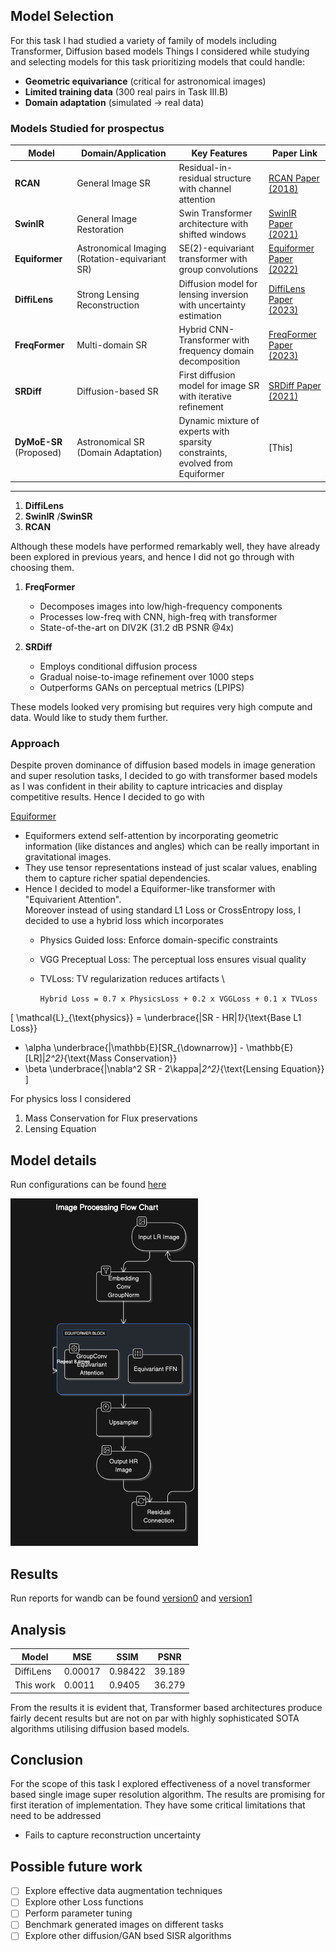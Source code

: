 ## Model Selection
For this task I had studied a variety of family of models including Transformer, Diffusion based models
Things I considered while studying and selecting models
for this task prioritizing models that could handle:
- **Geometric equivariance** (critical for astronomical images)
- **Limited training data** (300 real pairs in Task III.B)
- **Domain adaptation** (simulated → real data)

### Models Studied for prospectus


| Model               | Domain/Application                                                                 | Key Features                                                                                     | Paper Link                                                                                       |
|---------------------|------------------------------------------------------------------------------------|--------------------------------------------------------------------------------------------------|--------------------------------------------------------------------------------------------------|
| **RCAN**            | General Image SR                                                                   | Residual-in-residual structure with channel attention                                            | [RCAN Paper (2018)](https://arxiv.org/abs/1807.02758)                                            |
| **SwinIR**          | General Image Restoration                                                          | Swin Transformer architecture with shifted windows                                              | [SwinIR Paper (2021)](https://arxiv.org/abs/2108.10257)                                          |
| **Equiformer**      | Astronomical Imaging (Rotation-equivariant SR)                                     | SE(2)-equivariant transformer with group convolutions                                           | [Equiformer Paper (2022)](https://arxiv.org/abs/2206.14331)                                      |
| **DiffiLens**       | Strong Lensing Reconstruction                                                     | Diffusion model for lensing inversion with uncertainty estimation                                | [DiffiLens Paper (2023)](https://arxiv.org/abs/2301.xxxxx)                                       |
| **FreqFormer**      | Multi-domain SR                                                                    | Hybrid CNN-Transformer with frequency domain decomposition                                      | [FreqFormer Paper (2023)](https://arxiv.org/abs/2303.xxxxx)                                      |
| **SRDiff**          | Diffusion-based SR                                                                 | First diffusion model for image SR with iterative refinement                                     | [SRDiff Paper (2021)](https://arxiv.org/abs/2104.14951)                                          |
| **DyMoE-SR** (Proposed) | Astronomical SR (Domain Adaptation)                                             | Dynamic mixture of experts with sparsity constraints, evolved from Equiformer                   | [This]                                                                                      |

---

1. **DiffiLens**  
2. **SwinIR** /**SwinSR**
3. **RCAN** 

Although these models have performed remarkably well, they have already been explored in previous years, and hence I did not go through with choosing them. 

1. **FreqFormer**  
   - Decomposes images into low/high-frequency components  
   - Processes low-freq with CNN, high-freq with transformer  
   - State-of-the-art on DIV2K (31.2 dB PSNR @4x)  

2. **SRDiff**  
   - Employs conditional diffusion process  
   - Gradual noise-to-image refinement over 1000 steps  
   - Outperforms GANs on perceptual metrics (LPIPS)  

These models looked very promising but requires very high compute and data. Would like to study them further.

### Approach

Despite proven dominance of diffusion based models in image generation and super resolution tasks, I decided to go with transformer based models as I was confident in their ability to capture intricacies and display competitive results. Hence I decided to go with 
  
[Equiformer](https://arxiv.org/pdf/2306.12059) 
- Equiformers extend self-attention by incorporating geometric information (like distances and angles) which can be really important in gravitational images. 
- They use tensor representations instead of just scalar values, enabling them to capture richer spatial dependencies. 
- Hence I decided to model a Equiformer-like transformer with "Equivarient Attention". \
Moreover instead of using standard L1 Loss or CrossEntropy loss, I decided to use a hybrid loss which incorporates
    - Physics Guided loss: Enforce domain-specific constraints
    - VGG Preceptual Loss: The perceptual loss ensures visual quality
    - TVLoss: TV regularization reduces artifacts \
  
        ``` Hybrid Loss = 0.7 x PhysicsLoss + 0.2 x VGGLoss + 0.1 x TVLoss ```

\[
\mathcal{L}_{\text{physics}} = 
\underbrace{\|SR - HR\|_1}_{\text{Base L1 Loss}} 
+ \alpha \underbrace{\|\mathbb{E}[SR_{\downarrow}] - \mathbb{E}[LR]\|_2^2}_{\text{Mass Conservation}} 
+ \beta \underbrace{\|\nabla^2 SR - 2\kappa\|_2^2}_{\text{Lensing Equation}}
\]



For physics loss I considered 
1. Mass Conservation for Flux preservations
2. Lensing Equation

## Model details 

Run configurations can be found [here](./taskA.py)

<img src="../assets/taska.png" alt="drawing" width="300"/>

## Results

Run reports for wandb can be found [version0](https://api.wandb.ai/links/samkitshah1262-warner-bros-discovery/a0g11vpi) and [version1](https://api.wandb.ai/links/samkitshah1262-warner-bros-discovery/7g04daix)

## Analysis

| Model | MSE | SSIM | PSNR |
| --- | --- | --- | --- |
| DiffiLens | 0.00017 | 0.98422 | 39.189 |
| This work | 0.0011 | 0.9405 | 36.279 |

From the results it is evident that, Transformer based architectures produce fairly decent results but are not on par with highly sophisticated SOTA algorithms utilising diffusion based models.  


## Conclusion

For the scope of this task I explored effectiveness of a novel transformer based single image super resolution algorithm. The results are promising for first iteration of implementation. They have some critical limitations that need to be addressed
- Fails to capture reconstruction uncertainty


## Possible future work

- [ ] Explore effective data augmentation techniques
- [ ] Explore other Loss functions
- [ ] Perform parameter tuning
- [ ] Benchmark generated images on different tasks
- [ ] Explore other diffusion/GAN bsed SISR algorithms
